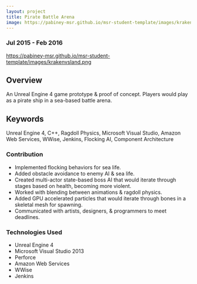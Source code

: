 ```yaml
---
layout: project
title: Pirate Battle Arena
image: https://pabiney-msr.github.io/msr-student-template/images/kraken.png
---
```

### Jul 2015 - Feb 2016
https://pabiney-msr.github.io/msr-student-template/images/krakenvsland.png
## Overview
An Unreal Engine 4 game prototype & proof of concept. Players would play as a pirate ship in a sea-based battle arena.

## Keywords
Unreal Engine 4, C++, Ragdoll Physics, Microsoft Visual Studio, Amazon Web Services, WWise, Jenkins, Flocking AI, Component Architecture

### Contribution
* Implemented flocking behaviors for sea life.
* Added obstacle avoidance to enemy AI & sea life.
* Created multi-actor state-based boss AI that would iterate through stages based on health, becoming more violent.
* Worked with blending between animations & ragdoll physics.
* Added GPU accelerated particles that would iterate through bones in a skeletal mesh for spawning.
* Communicated with artists, designers, & programmers to meet deadlines.

### Technologies Used
* Unreal Engine 4
* Microsoft Visual Studio 2013
* Perforce
* Amazon Web Services
* WWise
* Jenkins